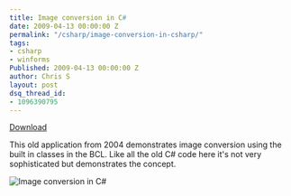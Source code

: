 ```yaml
---
title: Image conversion in C#
date: 2009-04-13 00:00:00 Z
permalink: "/csharp/image-conversion-in-csharp/"
tags:
- csharp
- winforms
Published: 2009-04-13 00:00:00 Z
author: Chris S
layout: post
dsq_thread_id:
- 1096390795
---
```


[Download][1]

This old application from 2004 demonstrates image conversion using the built in classes in the BCL. Like all the old C# code here it's not very sophisticated but demonstrates the concept.

<!--more-->

  
![Image conversion in C#][2]

 [1]: /assets/2013/02/ImageConverter.zip
 [2]: /assets/2009/04/imageconverter.jpg